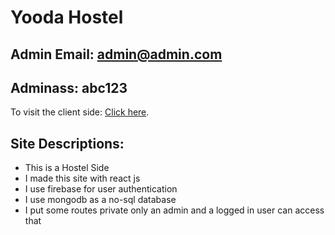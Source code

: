 # Yooda Hostel

## Admin Email: admin@admin.com

## Adminass: abc123

To visit the client side: [Click here](https://yooda-hostel-3097c.web.app/).

## Site Descriptions:

<ul>
    <li>This is a Hostel Side</li>
    <li>I made this site with react js</li>
    <li>I use firebase for user authentication</li>
    <li>I use mongodb as a no-sql database</li>
    <li>I put some routes private only an admin and a logged in user can access that</li>
</ul>
